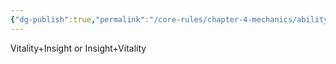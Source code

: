 ```yaml
---
{"dg-publish":true,"permalink":"/core-rules/chapter-4-mechanics/ability-check-combinations/vitality-insight/"}
---
```


Vitality+Insight or Insight+Vitality